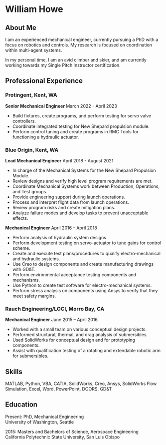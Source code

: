 # William Howe

## About Me
I am an experienced mechanical engineer, currently pursuing a PhD with a focus on robotics and controls. My research is focused on coordination within multi-agent systems. 

In my personal time, I am an avid climber and skier, and am currently working towards my Single Pitch Instructor certification. 


## Professional Experience
### Protingent, Kent, WA

**Senior Mechanical Engineer**
March 2022 - April 2023


* Build fixtures, create programs, and perform testing for servo valve controllers. 
* Coordinate integrated testing for New Shepard propulsion module. 
* Perform control tuning and create programs in RMC Tools for functioning a hydraulic actuator. 

### Blue Origin, Kent, WA

**Lead Mechanical Engineer**
April 2018 - August 2021

* In charge of the Mechanical Systems for the New Shepard Propulsion Module. 
* Review designs and verify high level program requirements are met. 
* Coordinate Mechanical Systems work between Production, Operations, and Test groups. 
* Provide engineering support during launch operations.
* Process and interpret flight data from launch operations.
* Review program risks and create mitigation plans. 
* Analyze failure modes and develop tasks to prevent unacceptable effects.

**Mechanical Engineer** 
April 2016 – April 2018

* Perform analysis of hydraulic system designs. 
* Perform development testing on servo-actuator to tune gains for control scheme. 
* Create and execute test plans/procedures to qualify electro-mechanical and hydraulic systems.
* Use Creo to design components and create manufacturing drawings with GD&T. 
* Perform environmental acceptance testing components and mechanisms.
* Use Python to create test software for electro-mechanical systems.
* Perform stress analysis on components using Ansys to verify that they meet safety margins. 

### Rauch Engineering/LOCI, Morro Bay, CA

**Mechanical Engineer**
June 2015 – April 2016

* Worked with a small team on various conceptual design projects.
* Performed structural, thermal, and drag analysis of submersibles. 
* Used SolidWorks for conceptual design and for prototyping components.
* Assist with qualification testing of a rotating and extendable robotic arm for submersibles.


## Skills

MATLAB, Python, VBA, CATIA, SolidWorks, Creo, Ansys, SolidWorks Flow Simulation, Excel, Word, PowerPoint, DOORS, GD&T


## Education

Present: PhD, Mechanical Engineering  
University of Washington, Seattle

2015: Masters and Bachelors of Science, Aerospace Engineering   
California Polytechnic State University, San Luis Obispo
